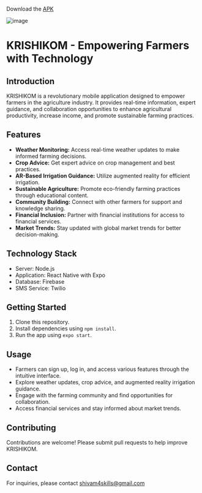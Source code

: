 Download the [APK](https://drive.google.com/file/d/18A5oY67x8Pc_UOamzZazanJ7GmpkZ1RK/view?usp=sharing)

![image](https://github.com/shivamshi/KrishiKom/assets/67598248/dcf663f7-8a47-4cab-a0db-fbadf6b90d8c)

# KRISHIKOM - Empowering Farmers with Technology

## Introduction

KRISHIKOM is a revolutionary mobile application designed to empower farmers in the agriculture industry. It provides real-time information, expert guidance, and collaboration opportunities to enhance agricultural productivity, increase income, and promote sustainable farming practices.

## Features

- **Weather Monitoring:** Access real-time weather updates to make informed farming decisions.
- **Crop Advice:** Get expert advice on crop management and best practices.
- **AR-Based Irrigation Guidance:** Utilize augmented reality for efficient irrigation.
- **Sustainable Agriculture:** Promote eco-friendly farming practices through educational content.
- **Community Building:** Connect with other farmers for support and knowledge sharing.
- **Financial Inclusion:** Partner with financial institutions for access to financial services.
- **Market Trends:** Stay updated with global market trends for better decision-making.

## Technology Stack

- Server: Node.js
- Application: React Native with Expo
- Database: Firebase
- SMS Service: Twilio

## Getting Started

1. Clone this repository.
2. Install dependencies using `npm install`.
3. Run the app using `expo start`.

## Usage

- Farmers can sign up, log in, and access various features through the intuitive interface.
- Explore weather updates, crop advice, and augmented reality irrigation guidance.
- Engage with the farming community and find opportunities for collaboration.
- Access financial services and stay informed about market trends.

## Contributing

Contributions are welcome! Please submit pull requests to help improve KRISHIKOM.

## Contact

For inquiries, please contact shivam4skills@gmail.com
